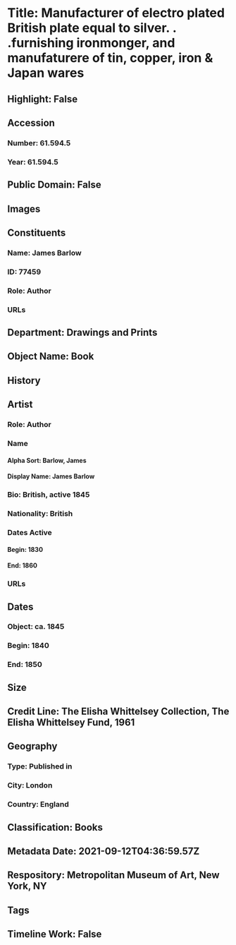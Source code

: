 # Title: Manufacturer of electro plated British plate equal to silver. . .furnishing ironmonger, and manufaturere of tin, copper, iron & Japan wares
## Highlight: False
## Accession
### Number: 61.594.5
### Year: 61.594.5
## Public Domain: False
## Images
## Constituents
### Name: James Barlow
### ID: 77459
### Role: Author
### URLs
## Department: Drawings and Prints
## Object Name: Book
## History
## Artist
### Role: Author
### Name
#### Alpha Sort: Barlow, James
#### Display Name: James Barlow
### Bio: British, active 1845
### Nationality: British
### Dates Active
#### Begin: 1830
#### End: 1860
### URLs
## Dates
### Object: ca. 1845
### Begin: 1840
### End: 1850
## Size
## Credit Line: The Elisha Whittelsey Collection, The Elisha Whittelsey Fund, 1961
## Geography
### Type: Published in
### City: London
### Country: England
## Classification: Books
## Metadata Date: 2021-09-12T04:36:59.57Z
## Respository: Metropolitan Museum of Art, New York, NY
## Tags
## Timeline Work: False